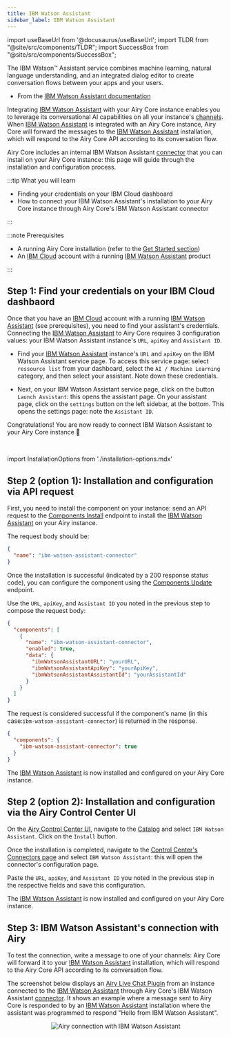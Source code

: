 ```yaml
---
title: IBM Watson Assistant
sidebar_label: IBM Watson Assistant
---
```


import useBaseUrl from '@docusaurus/useBaseUrl';
import TLDR from "@site/src/components/TLDR";
import SuccessBox from "@site/src/components/SuccessBox";

<TLDR>

The IBM Watson™ Assistant service combines machine learning, natural language understanding, and an integrated dialog editor to create conversation flows between your apps and your users.

- From the [IBM Watson Assistant documentation](https://cloud.ibm.com/apidocs/assistant/assistant-v2#introduction)

</TLDR>

Integrating [IBM Watson Assistant](https://cloud.ibm.com/catalog/services/watson-assistant) with your Airy Core instance enables you to leverage its conversational AI capabilities on all your instance's [channels](getting-started/glossary.md#channel). When [IBM Watson Assistant](https://cloud.ibm.com/catalog/services/watson-assistant) is integrated with an Airy Core instance, Airy Core will forward the messages to the [IBM Watson Assistant](https://cloud.ibm.com/catalog/services/watson-assistant) installation, which will respond to the Airy Core API according to its conversation flow.

Airy Core includes an internal IBM Watson Assistant [connector](/concepts/architecture#components) that you can install on your Airy Core instance: this page will guide through the installation and configuration process.

:::tip What you will learn

- Finding your credentials on your IBM Cloud dashboard
- How to connect your IBM Watson Assistant's installation to your Airy Core instance through Airy Core's IBM Watson Assistant connector

:::

:::note Prerequisites

- A running Airy Core installation (refer to the [Get
  Started section](getting-started/installation/introduction.md))
- An [IBM Cloud](https://www.ibm.com/cloud) account with a running [IBM Watson Assistant](https://cloud.ibm.com/catalog/services/watson-assistant) product

:::

## Step 1: Find your credentials on your IBM Cloud dashbaord

Once that you have an [IBM Cloud](https://www.ibm.com/cloud) account with a running [IBM Watson Assistant](https://cloud.ibm.com/catalog/services/watson-assistant) (see prerequisites), you need to find your assistant's credentials. Connecting the [IBM Watson Assistant](https://cloud.ibm.com/catalog/services/watson-assistant) to Airy Core requires 3 configuration values: your IBM Watson Assistant instance's `URL`, `apiKey` and `Assistant ID`.

- Find your [IBM Watson Assistant](https://cloud.ibm.com/catalog/services/watson-assistant) instance's `URL` and `apiKey` on the IBM Watson Assistant service page. To access this service page: select `ressource list` from your dashboard, select the `AI / Machine Learning` category, and then select your assistant. Note down these credentials.

- Next, on your IBM Watson Assistant service page, click on the button `Launch Assistant`: this opens the assistant page. On your assistant page, click on the `settings` button on the left sidebar, at the bottom. This opens the settings page: note the `Assistant ID`.

<SuccessBox>

Congratulations! You are now ready to connect IBM Watson Assistant to your Airy Core instance 🎉

</SuccessBox>
<br />

import InstallationOptions from './installation-options.mdx'

<InstallationOptions />

## Step 2 (option 1): Installation and configuration via API request

First, you need to install the component on your instance: send an API request to the [Components Install](/api/endpoints/components#install) endpoint to install the [IBM Watson Assistant](https://cloud.ibm.com/catalog/services/watson-assistant) on your Airy instance.

The request body should be:

```json
{
  "name": "ibm-watson-assistant-connector"
}
```

Once the installation is successful (indicated by a 200 response status code), you can configure the component using the [Components Update](/api/endpoints/components#update) endpoint.

Use the `URL`, `apiKey`, and `Assistant ID` you noted in the previous step to compose the request body:

```json
{
  "components": [
    {
      "name": "ibm-watson-assistant-connector",
      "enabled": true,
      "data": {
        "ibmWatsonAssistantURL": "yourURL",
        "ibmWatsonAssistantApiKey": "yourApiKey",
        "ibmWatsonAssistantAssistantId": "yourAssistantId"
      }
    }
  ]
}
```

The request is considered successful if the component's name (in this case:`ibm-watson-assistant-connector`) is returned in the response.

```json
{
  "components": {
    "ibm-watson-assistant-connector": true
  }
}
```

The [IBM Watson Assistant](https://cloud.ibm.com/catalog/services/watson-assistant) is now installed and configured on your Airy Core instance.

## Step 2 (option 2): Installation and configuration via the Airy Control Center UI

On the [Airy Control Center UI](/ui/control-center/introduction), navigate to the [Catalog](/ui/control-center/catalog) and select `IBM Watson Assistant`. Click on the `Install` button.

Once the installation is completed, navigate to the [Control Center's Connectors page](/ui/control-center/connectors) and select `IBM Watson Assistant`: this will open the connector's configuration page.

Paste the `URL`, `apiKey`, and `Assistant ID` you noted in the previous step in the respective fields and save this configuration.

The [IBM Watson Assistant](https://cloud.ibm.com/catalog/services/watson-assistant) is now installed and configured on your Airy Core instance.

## Step 3: IBM Watson Assistant's connection with Airy

To test the connection, write a message to one of your channels: Airy Core will
forward it to your [IBM Watson Assistant](https://cloud.ibm.com/catalog/services/watson-assistant) installation, which will respond to the Airy Core API according to its conversation flow.

The screenshot below displays an [Airy Live Chat Plugin](/sources/chatplugin/overview) from an instance connected to the [IBM Watson Assistant](https://cloud.ibm.com/catalog/services/watson-assistant) through Airy Core's IBM Watson Assistant [connector](/concepts/architecture#components). It shows an example where a message sent to Airy Core is responded to by an [IBM Watson Assistant](https://cloud.ibm.com/catalog/services/watson-assistant) installation where the assistant was programmed to respond "Hello from IBM Watson Assistant".

<center><img alt="Airy connection with IBM Watson Assistant " src={useBaseUrl('img/conversational-ai/ibmWatsonAssistant/messagingExample.png')} /></center>
